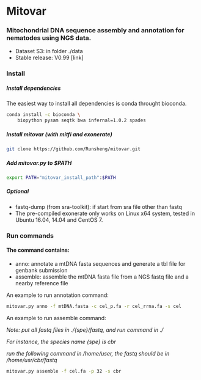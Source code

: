 # Mitovar
### Mitochondrial DNA sequence assembly and annotation for nematodes using NGS data. 
- Dataset S3: in folder ./data 
- Stable release: V0.99 [link]



### Install
##### Install dependencies 
The easiest way to install all dependencies is conda throught bioconda.
```bash
conda install -c bioconda \
    biopython pysam seqtk bwa infernal=1.0.2 spades 
```

##### Install mitovar (with mitfi and exonerate)
```bash
git clone https://github.com/Runsheng/mitovar.git
```

##### Add mitovar.py to $PATH
```bash
export PATH="mitovar_install_path":$PATH
```


##### Optional 
- fastq-dump (from sra-toolkit): if start from sra file other than fastq
- The pre-compiled exonerate only works on Linux x64 system, tested in Ubuntu 16.04, 14.04 and CentOS 7.

### Run commands

#### The command contains:
- anno: annotate a mtDNA fasta sequences and generate a tbl file for genbank submission
- assemble: assemble the mtDNA fasta file from a NGS fastq file and a nearby reference file


An example to run annotation command:
```bash
mitovar.py anno -f mtDNA.fasta -c cel_p.fa -r cel_rrna.fa -s cel
```

An example to run assemble command:

*Note: put all fastq files in ./{spe}/fastq, and run command in ./*

*For instance, the species name {spe} is cbr*

*run the following command in /home/user, the fastq should be in /home/usr/cbr/fastq*
```bash
mitovar.py assemble -f cel.fa -p 32 -s cbr
```
